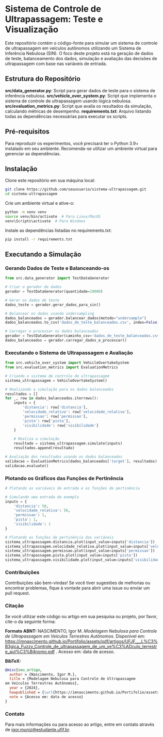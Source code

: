 # Sistema de Controle de Ultrapassagem: Teste e Visualização
Este repositório contém o código-fonte para simular um sistema de controle de ultrapassagem em veículos autônomos utilizando um Sistema de Inferência Nebulosa (SIN). O foco deste projeto está na geração de dados de teste, balanceamento dos dados, simulação e avaliação das decisões de ultrapassagem com base nas variáveis de entrada.

## Estrutura do Repositório
**src/data_generator.py**: Script para gerar dados de teste para o sistema de inferência nebulosa.
**src/vehicle_over_system.py**: Script que implementa o sistema de controle de ultrapassagem usando lógica nebulosa.
**src/evaluation_metrics.py**: Script que avalia os resultados da simulação, calculando métricas de desempenho.
**requirements.txt**: Arquivo listando todas as dependências necessárias para executar os scripts.

## Pré-requisitos
Para reproduzir os experimentos, você precisará ter o Python 3.9+ instalado em seu ambiente. Recomenda-se utilizar um ambiente virtual para gerenciar as dependências.

## Instalação
Clone este repositório em sua máquina local:

```bash
git clone https://github.com/seuusuario/sistema-ultrapassagem.git
cd sistema-ultrapassagem
```

Crie um ambiente virtual e ative-o:

```bash
python -m venv venv
source venv/bin/activate  # Para Linux/MacOS
venv\Scripts\activate  # Para Windows
```

Instale as dependências listadas no requirements.txt:

```bash
pip install -r requirements.txt
```

## Executando a Simulação
### Gerando Dados de Teste e Balanceando-os

```python
from src.data_generator import TestDataGenerator

# Criar o gerador de dados
gerador = TestDataGenerator(quantidade=10000)

# Gerar os dados de teste
dados_teste = gerador.gerar_dados_para_sin()

# Balancear os dados usando undersampling
dados_balanceados = gerador.balancear_dados(metodo="undersample")
dados_balanceados.to_csv('dados_de_teste_balanceados.csv', index=False)

# Carregar e processar os dados balanceados
gerador = TestDataGenerator(caminho_csv='dados_de_teste_balanceados.csv')
dados_balanceados = gerador.carregar_dados_e_processar()
```

### Executando o Sistema de Ultrapassagem e Avaliação

```python
from src.vehicle_over_system import VehicleOvertakeSystem
from src.evaluation_metrics import EvaluationMetrics

# Criando o sistema de controle de ultrapassagem
sistema_ultrapassagem = VehicleOvertakeSystem()

# Realizando a simulação para os dados balanceados
resultados = []
for _, row in dados_balanceados.iterrows():
    inputs = {
        'distancia': row['distancia'],
        'velocidade_relativa': row['velocidade_relativa'],
        'permissao': row['permissao'],
        'pista': row['pista'],
        'visibilidade': row['visibilidade']
    }
    
    # Realiza a simulação
    resultado = sistema_ultrapassagem.simulate(inputs)
    resultados.append(resultado)

# Avaliação dos resultados usando os dados balanceados
validacao = EvaluationMetrics(dados_balanceados['target'], resultados)
validacao.evaluate()
```

### Plotando os Gráficos das Funções de Pertinência

```python
# Plotando as variáveis de entrada e as funções de pertinência

# Simulando uma entrada de exemplo
inputs = {
    'distancia': 50,
    'velocidade_relativa': 56,
    'permissao': 1,
    'pista': 1,
    'visibilidade': 1
}

# Plotando as funções de pertinência das variáveis
sistema_ultrapassagem.distancia.plot(input_value=inputs['distancia'])
sistema_ultrapassagem.velocidade_relativa.plot(input_value=inputs['velocidade_relativa'])
sistema_ultrapassagem.permissao.plot(input_value=inputs['permissao'])
sistema_ultrapassagem.pista.plot(input_value=inputs['pista'])
sistema_ultrapassagem.visibilidade.plot(input_value=inputs['visibilidade'])
```

### Contribuições
Contribuições são bem-vindas! Se você tiver sugestões de melhorias ou encontrar problemas, fique à vontade para abrir uma issue ou enviar um pull request.

###  Citação

Se você utilizar este código ou artigo em sua pesquisa ou projeto, por favor, cite-o da seguinte forma:

**Formato ABNT:**
NASCIMENTO, Igor M. *Modelagem Nebulosa para Controle de Ultrapassagem
em Veículos Terrestres Autônomos*. Disponível em: <https://imnascimento.github.io/Portifolio/assets/pdf/artigos/UFJF___L%C3%B3gica_Fuzzy_Controle_de_ultrapassagem_de_um_ve%C3%ADculo_terrestre_aut%C3%B4nomo.pdf> . Acesso em: data de acesso.

**BibTeX:**
```bibtex
@misc{seu_artigo,
  author = {Nascimento, Igor M.},
  title = {Modelagem Nebulosa para Controle de Ultrapassagem
em Veículos Terrestres Autônomos},
  year = {2024},
  howpublished = {\url{https://imnascimento.github.io/Portifolio/assets/pdf/artigos/UFJF___L%C3%B3gica_Fuzzy_Controle_de_ultrapassagem_de_um_ve%C3%ADculo_terrestre_aut%C3%B4nomo.pdf}},
  note = {Acesso em: data de acesso}
}
```

### Contato
Para mais informações ou para acesso ao artigo, entre em contato através de igor.muniz@estudante.ufjf.br.